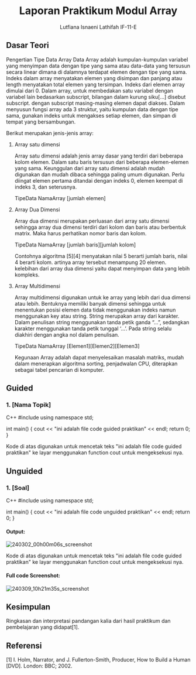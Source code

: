 # <h1 align="center">Laporan Praktikum Modul Array</h1>
<p align="center">Lutfiana Isnaeni Lathifah IF-11-E</p>

## Dasar Teori

Pengertian Tipe Data Array
Data Array adalah kumpulan-kumpulan variabel yang menyimpan data dengan tipe yang sama atau data-data yang tersusun secara linear dimana di dalamnya 
terdapat elemen dengan tipe yang sama. Indeks dalam array menyatakan elemen yang disimpan dan panjang atau length menyatakan total elemen yang tersimpan.
Indeks dari elemen array  dimulai dari 0. Dalam array, untuk membedakan satu variabel dengan variabel lain bedasarkan subscript, bilangan dalam kurung  siku[...]
disebut subscript. dengan subscript masing-masing elemen dapat diakses. Dalam menyusun fungsi array ada 3 struktur, yaitu kumpulan data dengan tipe sama, gunakan indeks
untuk mengakses setiap elemen, dan simpan di tempat yang bersambungan.

Berikut merupakan jenis-jenis array:

1. Array satu dimensi
   
   Array satu dimensi adalah jenis array dasar yang terdiri dari beberapa kolom elemen. Dalam satu baris tersusun dari beberapa elemen-elemen yang sama.
   Keunggulan dari array satu dimensi adalah mudah digunakan dan mudah dibaca sehingga paling umum digunakan. Perlu diingat elemen pertama ditandai dengan indeks 0,
   elemen keempat di indeks 3, dan seterusnya.

   TipeData NamaArray [jumlah elemen]

3. Array Dua Dimensi
   
   Array dua dimensi merupakan perluasan dari array satu dimensi sehingga array dua dimensi terdiri dari kolom dan baris atau berbentuk matrix. Maka harus perhatikan nomor baris dan kolom.

   TipeData NamaArray [jumlah baris][jumlah kolom]

   Contohnya algoritma [5][4] menyatakan nilai 5 berarti jumlah baris, nilai 4 berarti kolom. artinya array tersebut menampung 20 elemen. kelebihan dari array dua dimensi yaitu
   dapat menyimpan data yang lebih kompleks.

4. Array Multidimensi
   
   Array multidimensi digunakan untuk ke array yang lebih dari dua dimensi atau lebih. Bentuknya memiliki banyak dimensi sehingga untuk menentukan posisi elemen data tidak menggunakan
   indeks namun menggunakan key atau string. String merupakan array dari karakter. Dalam penulisan string menggunakan tanda petik ganda “…”, sedangkan karakter menggunakan tanda
   petik tunggal ‘…’. Pada string selalu diakhiri dengan angka nol dalam penulisan.

   TipeData NamaArray [Elemen1][Elemen2][Elemen3]

   Kegunaan Array adalah dapat menyelesaikan masalah matriks, mudah dalam menerapkan algoritma sorting, penjadwalan CPU, diterapkan sebagai tabel pencarian di komputer.

   


   
## Guided 


### 1. [Nama Topik]

C++
#include <iostream>
using namespace std;

int main() {
    cout << "ini adalah file code guided praktikan" << endl;
    return 0;
}

Kode di atas digunakan untuk mencetak teks "ini adalah file code guided praktikan" ke layar menggunakan function cout untuk mengeksekusi nya.

## Unguided 

### 1. [Soal]

C++
#include <iostream>
using namespace std;

int main() {
    cout << "ini adalah file code unguided praktikan" << endl;
    return 0;
}

#### Output:
![240302_00h00m06s_screenshot](https://github.com/suxeno/Struktur-Data-Assignment/assets/111122086/6d1727a8-fb77-4ecf-81ff-5de9386686b7)

Kode di atas digunakan untuk mencetak teks "ini adalah file code guided praktikan" ke layar menggunakan function cout untuk mengeksekusi nya.

#### Full code Screenshot:
![240309_10h21m35s_screenshot](https://github.com/suxeno/Struktur-Data-Assignment/assets/111122086/41e9641c-ad4e-4e50-9ca4-a0215e336b04)


## Kesimpulan
Ringkasan dan interpretasi pandangan kalia dari hasil praktikum dan pembelajaran yang didapat[1].

## Referensi
[1] I. Holm, Narrator, and J. Fullerton-Smith, Producer, How to Build a Human [DVD]. London: BBC; 2002.
